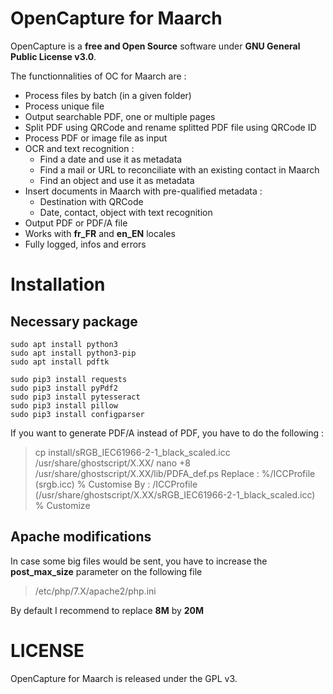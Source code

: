 # OpenCapture for Maarch  
  
OpenCapture is a **free and Open Source** software under **GNU General Public License v3.0**.  

The functionnalities of OC for Maarch are : 

 - Process files by batch (in a given folder)
 - Process unique file 
 - Output searchable PDF, one or multiple pages
 - Split PDF using QRCode and rename splitted PDF file using QRCode ID
 - Process PDF or image file as input
 - OCR and text recognition : 
	 - Find a date and use it as metadata
	 - Find a mail or URL to reconciliate with an existing contact in Maarch
	 - Find an object and use it as metadata
 - Insert documents in Maarch with pre-qualified metadata : 
	 - Destination with QRCode
	 - Date, contact, object with text recognition
 - Output PDF or PDF/A file
 - Works with **fr_FR** and **en_EN** locales
 - Fully logged, infos and errors
 
  
  
# Installation  
  
## Necessary package  
  

    sudo apt install python3 
    sudo apt install python3-pip
    sudo apt install pdftk 

    sudo pip3 install requests 
    sudo pip3 install pyPdf2 
    sudo pip3 install pytesseract 
    sudo pip3 install pillow
    sudo pip3 install configparser



If you want to generate PDF/A instead of PDF, you have to do the following :

> cp install/sRGB_IEC61966-2-1_black_scaled.icc /usr/share/ghostscript/X.XX/
> nano +8 /usr/share/ghostscript/X.XX/lib/PDFA_def.ps
> Replace : %/ICCProfile (srgb.icc) % Customise
> By : /ICCProfile (/usr/share/ghostscript/X.XX/sRGB_IEC61966-2-1_black_scaled.icc)   % Customize

## Apache modifications

In case some big files would be sent, you have to increase the **post_max_size** parameter on the following file
> /etc/php/7.X/apache2/php.ini

By default I recommend to replace **8M** by **20M**

# LICENSE

OpenCapture for Maarch is released under the GPL v3.
